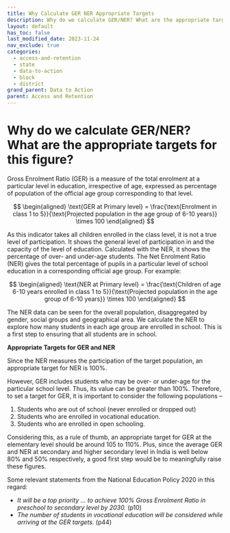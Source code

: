 ```yaml
---
title: Why Calculate GER NER Appropriate Targets
description: Why do we calculate GER/NER? What are the appropriate targets for this figure?
layout: default
has_toc: false
last_modified_date: 2023-11-24
nav_exclude: true
categories:
  - access-and-retention
  - state
  - data-to-action
  - block
  - district
grand_parent: Data to Action
parent: Access and Retention
---
```

# Why do we calculate GER/NER? What are the appropriate targets for this figure?

Gross Enrolment Ratio (GER) is a measure of the total enrolment at a particular level in education, irrespective of age, expressed as percentage of population of the official age group corresponding to that level. 

$$
\begin{aligned}
\text{GER at Primary level} = \frac{\text{Enrolment in class 1 to 5}}{\text{Projected population in the age group of 6-10 years}} \times 100 
\end{aligned}
$$

As this indicator takes all children enrolled in the class level, it is not a true level of participation. It shows the general level of participation in and the capacity of the level of education. Calculated with the NER, it shows the percentage of over- and under-age students. 
The Net Enrolment Ratio (NER) gives the total percentage of pupils in a particular level of school education in a corresponding official age group. For example:

$$
\begin{aligned}
\text{NER at Primary level} = \frac{\text{Children of age 6-10 years enrolled in class 1 to 5}}{\text{Projected population in the age group of 6-10 years}} \times 100 
\end{aligned}
$$

The NER data can be seen for the overall population, disaggregated by gender, social groups and geographical area. We calculate the NER to explore how many students in each age group are enrolled in school. This is a first step to ensuring that all students are in school. 

**Appropriate Targets for GER and NER**

Since the NER measures the participation of the target population, an appropriate target for NER is 100%.

However, GER includes students who may be over- or under-age for the particular school level. Thus, its value can be greater than 100%. Therefore, to set a target for GER, it is important to consider the following populations –
1. Students who are out of school (never enrolled or dropped out)
2. Students who are enrolled in vocational education.
3. Students who are enrolled in open schooling.

Considering this, as a rule of thumb, an appropriate target for GER at the elementary level should be around 105 to 110%. Plus, since the average GER and NER at secondary and higher secondary level in India is well below 80% and 50% respectively, a good first step would be to meaningfully raise these figures.

Some relevant statements from the National Education Policy 2020 in this regard:
- _It will be a top priority … to achieve 100% Gross Enrolment Ratio in preschool to secondary level by 2030._ (p10)
- _The number of students in vocational education will be considered while arriving at the GER targets._ (p44)
